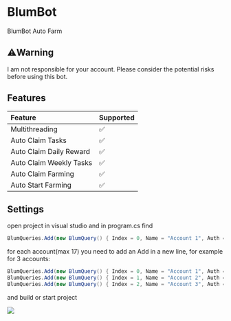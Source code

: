 # BlumBot
BlumBot Auto Farm

## ⚠️Warning
I am not responsible for your account. Please consider the potential risks before using this bot.

## Features
| Feature                   | Supported |
| :------------------------ | :-------- |
| Multithreading            | ✅        |
| Auto Claim Tasks          | ✅        |
| Auto Claim Daily Reward   | ✅        |
| Auto Claim Weekly Tasks   | ✅        |
| Auto Claim Farming        | ✅        |
| Auto Start Farming        | ✅        |

## Settings
open project in visual studio and in program.cs find
```c#
BlumQueries.Add(new BlumQuery() { Index = 0, Name = "Account 1", Auth = "query_id of account 1" });
```
for each account(max 17) you need to add an Add in a new line, for example for 3 accounts:
```c#
BlumQueries.Add(new BlumQuery() { Index = 0, Name = "Account 1", Auth = "query_id of account 1" });
BlumQueries.Add(new BlumQuery() { Index = 1, Name = "Account 2", Auth = "query_id of account 2" });
BlumQueries.Add(new BlumQuery() { Index = 2, Name = "Account 3", Auth = "query_id of account 3" });
```
and build or start project

![](http://visit.parselecom.com/Api/Visit/27/CF3476)
